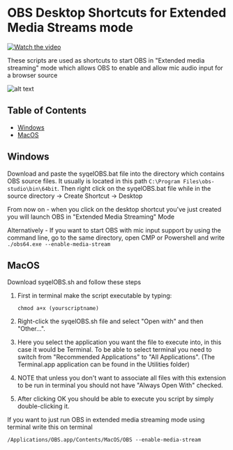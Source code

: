 # OBS Desktop Shortcuts for Extended Media Streams mode

[![Watch the video](https://img.youtube.com/vi/NkFBOypMCnE/maxresdefault.jpg)](https://youtu.be/NkFBOypMCnE)

These scripts are used as shortcuts to start OBS in "Extended media streaming" mode which allows OBS to enable and allow mic audio input for a browser source

![alt text](https://i.ibb.co/JCzzwS8/Screenshot-at-Jul-16-23-53-50.png)

## Table of Contents

- [Windows](#for_windows)
- [MacOS](#for_mac)

## Windows <a name="for_windows"></a>

Download and paste the syqelOBS.bat file into the directory which contains OBS source files. It usually is located in this path `C:\Program Files\obs-studio\bin\64bit`. 
Then right click on the syqelOBS.bat file while in the source directory -> Create Shortcut -> Desktop

From now on - when you click on the desktop shortcut you've just created you will launch OBS in "Extended Media Streaming" Mode

Alternatively - If you want to start OBS with mic input support by using the command line, go to the same directory, open CMP or Powershell and write `./obs64.exe --enable-media-stream`

## MacOS <a name="for_mac"></a>

Download syqelOBS.sh and follow these steps

1. First in terminal make the script executable by typing:

   ```
   chmod a+x (yourscriptname)
   ```
2. Right-click the syqelOBS.sh file and select "Open with" and then "Other...".
3. Here you select the application you want the file to execute
   into, in this case it would be Terminal. To be able to select terminal
   you need to switch from "Recommended Applications" to "All
   Applications". (The Terminal.app application can be found in the
   Utilities folder)
4. NOTE that unless you don't want to associate all files with this
   extension to be run in terminal you should not have "Always Open With"
   checked.
5. After clicking OK you should be able to execute you script by simply double-clicking it.

If you want to just run OBS in extended media streaming mode using terminal write this on terminal

```
/Applications/OBS.app/Contents/MacOS/OBS --enable-media-stream
```
